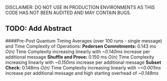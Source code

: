 DISCLAIMER: DO NOT USE IN PRODUCTION ENVIRONMENTS AS THIS CODE HAS NOT BEEN AUDITED AND MAY CONTAIN BUGS.

## TODO: Add Abstract

####Pre-Post Quantum Timing Averages (over 100 runs - single message) and Time Complexity of Operations:
**Pedersen Commitments:** 0.143 ms *O(n)* Time Complexity increasing linearly with *~0.140ms* increase per additional message
**Shuffle and Prove:** 0.150 ms *O(n)* Time Complexity increasing linearly with *~0.150ms* increase per additional message
**Subset Check:** 0.148ms *O(n)* Time Complexity increasing linearly with *~<0.001ms* increase per additional message and high starting overhead of *~0.148ms*
